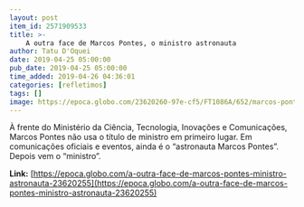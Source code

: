 ```yaml
---
layout: post
item_id: 2571909533
title: >-
    A outra face de Marcos Pontes, o ministro astronauta
author: Tatu D'Oquei
date: 2019-04-25 05:00:00
pub_date: 2019-04-25 05:00:00
time_added: 2019-04-26 04:36:01
categories: [refletimos]
tags: []
image: https://epoca.globo.com/23620260-97e-cf5/FT1086A/652/marcos-pontes-2.jpg
---
```


À frente do Ministério da Ciência, Tecnologia, Inovações e Comunicações, Marcos Pontes não usa o título de ministro em primeiro lugar. Em comunicações oficiais e eventos, ainda é o “astronauta Marcos Pontes”. Depois vem o “ministro”.

**Link:** [https://epoca.globo.com/a-outra-face-de-marcos-pontes-ministro-astronauta-23620255](https://epoca.globo.com/a-outra-face-de-marcos-pontes-ministro-astronauta-23620255)


